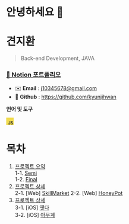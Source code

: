 # 안녕하세요 👋

# 견지환
> Back-end Development, JAVA
### [📃 Notion 포트폴리오](https://www.notion.so/c0b1dac242e9433d9af31b2efbb0a30e?pvs=4)

* ✉️ **Email** : j10345678@gmail.com
* 🚀 **Github** : https://github.com/kyunjihwan

**언어 및 도구**  

<code><img height="20" src="https://raw.githubusercontent.com/github/explore/80688e429a7d4ef2fca1e82350fe8e3517d3494d/topics/javascript/javascript.png"></code>

# **목차**
1. [프로젝트 요약](#프로젝트-요약)  
  1-1. [Semi](#Semi)  
  1-2. [Final](#Final)
2. [프로젝트 상세](#프로젝트-상세)<br>
   2-1. [Web] [SkillMarket](#SkillMakret)
   2-2. [Web] [HoneyPot](#HoneyPot)
4. [프로젝트 상세](#프로젝트-상세)  
  3-1. [iOS] [옛다](#ios-옛다)  
  3-2. [iOS] [아무계](#ios-아무계)  
